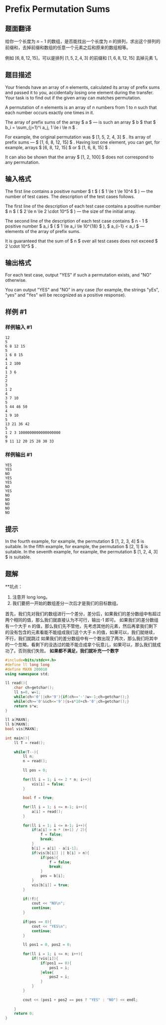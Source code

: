 # Prefix Permutation Sums

## 题面翻译

给你一个长度为 $n - 1$ 的数组，是否能找出一个长度为 $n$ 的排列，求出这个排列的前缀和，去掉前缀和数组的任意一个元素之后和原来的数组相等。

例如 $[6, 8, 12, 15]$，可以是排列 $[1, 5, 2, 4, 3]$ 的前缀和 $[1, 6, 8, 12, 15]$ 去掉元素 $1$。

## 题目描述

Your friends have an array of $n$ elements, calculated its array of prefix sums and passed it to you, accidentally losing one element during the transfer. Your task is to find out if the given array can matches permutation.

A permutation of $n$ elements is an array of $n$ numbers from $1$ to $n$ such that each number occurs exactly one times in it.

The array of prefix sums of the array $ a $ — is such an array $ b $ that $ b_i = \sum_{j=1}^i a_j, 1 \le i \le n $ .

For example, the original permutation was $ [1, 5, 2, 4, 3] $ . Its array of prefix sums — $ [1, 6, 8, 12, 15] $ . Having lost one element, you can get, for example, arrays $ [6, 8, 12, 15] $ or $ [1, 6, 8, 15] $ .

It can also be shown that the array $ [1, 2, 100] $ does not correspond to any permutation.

## 输入格式

The first line contains a positive number $ t $ ( $ 1 \le t \le 10^4 $ ) — the number of test cases. The description of the test cases follows.

The first line of the description of each test case contains a positive number $ n $ ( $ 2 \le n \le 2 \cdot 10^5 $ ) — the size of the initial array.

The second line of the description of each test case contains $ n - 1 $ positive number $ a_i $ ( $ 1 \le a_i \le 10^{18} $ ), $ a_{i-1} < a_i $ — elements of the array of prefix sums.

It is guaranteed that the sum of $ n $ over all test cases does not exceed $ 2 \cdot 10^5 $ .

## 输出格式

For each test case, output "YES" if such a permutation exists, and "NO" otherwise.

You can output "YES" and "NO" in any case (for example, the strings "yEs", "yes" and "Yes" will be recognized as a positive response).

## 样例 #1

### 样例输入 #1

```
12
5
6 8 12 15
5
1 6 8 15
4
1 2 100
4
1 3 6
2
2
3
1 2
4
3 7 10
5
5 44 46 50
4
1 9 10
5
13 21 36 42
5
1 2 3 1000000000000000000
9
9 11 12 20 25 28 30 33
```

### 样例输出 #1

```
YES
YES
NO
YES
YES
NO
YES
NO
NO
NO
NO
NO
```

## 提示

In the fourth example, for example, the permutation $ [1, 2, 3, 4] $ is suitable. In the fifth example, for example, the permutation $ [2, 1] $ is suitable. In the seventh example, for example, the permutation $ [1, 2, 4, 3] $ is suitable.

## 题解
**坑点：
1. 注意开 long long。
2. 我们要把一开始的数组差分一次后才是我们的目标数组。

首先，我们先对我们的数组进行一个差分，差分后，如果我们的差分数组中有超过两个相同的值，那么我们就直接认为不可行，输出-1 即可。
如果我们的差分数组有一个大于 n 的值，那么我们先不管他，先考虑其他的元素，然后再拿我们剩下的没有包含的元素看能不能组成我们这个大于 n 的值，如果可以，我们就继续，不行，我们就跳过
如果我们的差分数组中有一个数出现了两次，那么我们将其中的一个忽略，看剩下的没选过的能不能合成拿个玩意儿，如果可以，那么我们就成功了。否则我们失败。
**如果都不满足，我们就补充一个数字**

```cpp
#include<bits/stdc++.h>
#define ll long long
#define MAXN 200010
using namespace std;
 
ll read(){
	char ch=getchar();
	ll s=0, w=1;
	while(ch<'0'||ch>'9'){if(ch=='-')w=-1;ch=getchar();}
	while(ch>='0'&&ch<='9'){s=s*10+ch-'0';ch=getchar();}
	return s*w; 
}
 
ll a[MAXN];
ll b[MAXN];
bool vis[MAXN];
 
int main(){
	ll T = read();
	
	while(T--){
		ll n;
		n = read();
		
		ll pos = 0;
		
		for(ll i = 1; i <= 2 * n; i++){
			vis[i] = false;
		}
		
		bool f = true;
		
		for(ll i = 1; i <= n-1; i++){
			a[i] = read();
		}
		
		for(ll i = 1; i <= n-1; i++){
			if(a[i] > n * (n+1) / 2){
				f = false;
				break;
			}
			b[i] = a[i] - a[i-1];
			if(vis[b[i]] || b[i] > n){
				if(pos){
					f = false;
					break;
				}
				pos = b[i];
			}
			vis[b[i]] = true;
		}
		
		if(!f){
			cout << "NO\n";
			continue;
		}
		
		if(pos == 0){
			cout << "YES\n";
			continue;
		} 
		
		ll pos1 = 0, pos2 = 0;
		
		for(ll i = 1; i <= n; i++){
			if(!vis[i]){
				if(pos1 == 0){
					pos1 = i;
				}else{
					pos2 = i;
				}
			}
		}
		
		cout << (pos1 + pos2 == pos ? "YES" : "NO") << endl;
		
	}
	return 0;
}
```